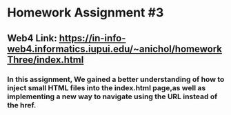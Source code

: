 # Homework Assignment #3

## Web4 Link: https://in-info-web4.informatics.iupui.edu/~anichol/homeworkThree/index.html

### In this assignment, We gained a better understanding of how to inject small HTML files into the index.html page,as well as implementing a new way to navigate using the URL instead of the href. 

 